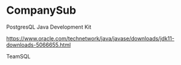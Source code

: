 # CompanySub

PostgresQL
Java Development Kit

https://www.oracle.com/technetwork/java/javase/downloads/jdk11-downloads-5066655.html

TeamSQL
